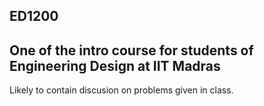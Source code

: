 ## ED1200
One of the intro course for students of Engineering Design at IIT Madras
---
Likely to contain discusion on problems given in class.
